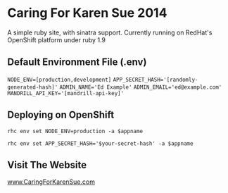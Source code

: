 Caring For Karen Sue 2014
=========================

A simple ruby site, with sinatra support. Currently running on RedHat's OpenShift platform under ruby 1.9

Default Environment File (.env)
-------------------------------
`NODE_ENV=[production,development]`
`APP_SECRET_HASH='[randomly-generated-hash]'`
`ADMIN_NAME='Ed Example'`
`ADMIN_EMAIL='ed@example.com'`
`MANDRILL_API_KEY='[mandrill-api-key]'`

Deploying on OpenShift
----------------------
`rhc env set NODE_ENV=production -a $appname`

`rhc env set APP_SECRET_HASH='$your-secret-hash' -a $appname`

Visit The Website
----------------------------------

www.CaringForKarenSue.com

